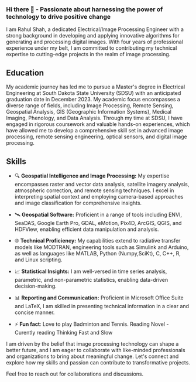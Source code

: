 ### Hi there 👋 - Passionate about harnessing the power of technology to drive positive change

I am Rahul Shah, a dedicated Electrical/Image Processing Engineer with a strong background in developing and applying innovative algorithms for generating and processing digital images. With four years of professional experience under my belt, I am committed to contributing my technical expertise to cutting-edge projects in the realm of image processing.

## Education

My academic journey has led me to pursue a Master's degree in Electrical Engineering at South Dakota State University (SDSU) with an anticipated graduation date in December 2023. My academic focus encompasses a diverse range of fields, including Image Processing, Remote Sensing, Geospatial Analysis, GIS (Geographic Information Systems), Medical Imaging, Phenology, and Data Analysis. Through my time at SDSU, I have engaged in rigorous coursework and valuable hands-on experiences, which have allowed me to develop a comprehensive skill set in advanced image processing, remote sensing engineering, optical sensors, and digital image processing.

## Skills

- 🔍 **Geospatial Intelligence and Image Processing:** My expertise encompasses raster and vector data analysis, satellite imagery analysis, atmospheric correction, and remote sensing techniques. I excel in interpreting spatial context and employing camera-based approaches and image classification for comprehensive insights.

- 🛰️ **Geospatial Software:** Proficient in a range of tools including ENVI, SeaDAS, Google Earth Pro, GDAL, eMotion, Pix4D, ArcGIS, QGIS, and HDFView, enabling efficient data manipulation and analysis.

- 🌐 **Technical Proficiency:** My capabilities extend to radiative transfer models like MODTRAN, engineering tools such as Simulink and Arduino, as well as languages like MATLAB, Python (Numpy,SciKt), C, C++, R, and Linux scripting.

- 📈 **Statistical Insights:** I am well-versed in time series analysis, parametric, and non-parametric statistics, enabling data-driven decision-making.

- 📊 **Reporting and Communication:** Proficient in Microsoft Office Suite and LaTeX, I am skilled in presenting technical information in a clear and concise manner.

- ⚡ **Fun fact**: Love to play Badminton and Tennis. Reading Novel - Curently reading Thinking Fast and Slow

I am driven by the belief that image processing technology can shape a better future, and I am eager to collaborate with like-minded professionals and organizations to bring about meaningful change. Let's connect and explore how my skills and passion can contribute to transformative projects.

Feel free to reach out for collaborations and discussions.
